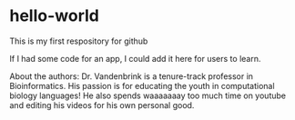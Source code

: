 # hello-world
This is my first respository for github

If I had some code for an app, I could add it here for users to learn.

About the authors:
Dr. Vandenbrink is a tenure-track professor in Bioinformatics. His passion is for educating the youth in computational biology languages! He also spends waaaaaaay too much time on youtube and editing his videos for his own personal good.
